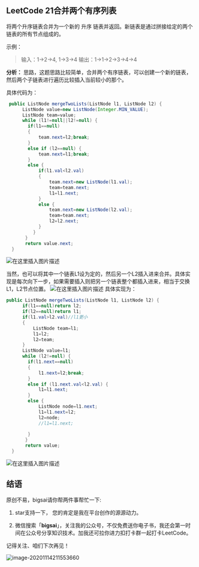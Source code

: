 ## LeetCode 21合并两个有序列表
将两个升序链表合并为一个新的 升序 链表并返回。新链表是通过拼接给定的两个链表的所有节点组成的。 

示例：
>输入：1->2->4, 1->3->4
>输出：1->1->2->3->4->4


**分析：**
思路，这题思路比较简单，合并两个有序链表，可以创建一个新的链表，然后两个子链表进行遍历比较插入当前较小的那个。

具体代码为：

```java
 public ListNode mergeTwoLists(ListNode l1, ListNode l2) {
      ListNode value=new ListNode(Integer.MIN_VALUE);
      ListNode team=value;
      while (l1!=null||l2!=null) {
		if(l1==null)
		{
			team.next=l2;break;
		}
		else if (l2==null) {
			team.next=l1;break;
		}
		else {
			if(l1.val<l2.val)
			{
				team.next=new ListNode(l1.val);
				team=team.next;
				l1=l1.next;
			}
			else {
				team.next=new ListNode(l2.val);
				team=team.next;
				l2=l2.next;
			}
		  }
	   }
       return value.next;
  }
```
![在这里插入图片描述](https://img-blog.csdnimg.cn/2020090616231233.png?x-oss-process=image/watermark,type_ZmFuZ3poZW5naGVpdGk,shadow_10,text_aHR0cHM6Ly9ibG9nLmNzZG4ubmV0L3FxXzQwNjkzMTcx,size_1,color_FFFFFF,t_70#pic_center)

当然，也可以将其中一个链表L1设为定的，然后另一个L2插入进来合并。具体实现是每次向下一步，如果需要插入则把另一个链表整个都插入进来，相当于交换L1，L2节点位置。
![在这里插入图片描述](https://img-blog.csdnimg.cn/20200906163142326.png?x-oss-process=image/watermark,type_ZmFuZ3poZW5naGVpdGk,shadow_10,text_aHR0cHM6Ly9ibG9nLmNzZG4ubmV0L3FxXzQwNjkzMTcx,size_1,color_FFFFFF,t_70#pic_center)
具体实现为：

```java
public ListNode mergeTwoLists(ListNode l1, ListNode l2) {
	  if(l1==null)return l2;
	  if(l2==null)return l1;
	  if(l1.val>l2.val)//l1更小
	  {
		  ListNode team=l1;
		  l1=l2;
		  l2=team;
	  }
      ListNode value=l1;
      while (l2!=null) {
		if(l1.next==null)
		{
			l1.next=l2;break;
		}
		else if (l1.next.val<l2.val) {
			l1=l1.next;
		}
		else {
			ListNode node=l1.next;
			l1=l1.next=l2;
			l2=node;
			//l1=l1.next;
			
		}
	   }
       return value; 
  }
```
 ![在这里插入图片描述](https://img-blog.csdnimg.cn/20200906163446511.png?x-oss-process=image/watermark,type_ZmFuZ3poZW5naGVpdGk,shadow_10,text_aHR0cHM6Ly9ibG9nLmNzZG4ubmV0L3FxXzQwNjkzMTcx,size_1,color_FFFFFF,t_70)

## 结语

原创不易，bigsai请你帮两件事帮忙一下:

1. star支持一下， 您的肯定是我在平台创作的源源动力。

2. 微信搜索「**bigsai**」，关注我的公众号，不仅免费送你电子书，我还会第一时间在公众号分享知识技术。加我还可拉你进力扣打卡群一起打卡LeetCode。

记得关注、咱们下次再见！

![image-20201114211553660](https://bigsai.oss-cn-shanghai.aliyuncs.com/img/image-20201122215000846.png)